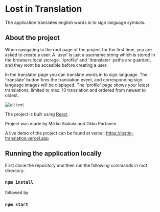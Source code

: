 # Lost in Translation
The application translates english words in to sign language symbols.

## About the project
When navigating to the root page of the project for the first time, you are asked to create a user.
A 'user' is just a username string which is stored in the browsers local storage. '/profile' and '/translator' paths are guarded,
and they wont be accesible before creating a user.

In the translator page you can translate words in to sign language. The 'translate' button fires the translation event, and corresponding sign language images will be displayed.
The 'profile' page shows your latest translations, limited to max. 10 translation and ordered from newest to oldest.

![alt text](https://i.imgur.com/XKkpyiJ.png)

The project is built using [React](https://reactjs.org).

Project was made by Mikko Siukola and Okko Partanen

A live demo of the project can be found at vercel:
https://lostin-translation.vercel.app

## Running the application locally
First clone the repository and then run the following commands in root directory:
### `npm install`
followed by
### `npm start`
